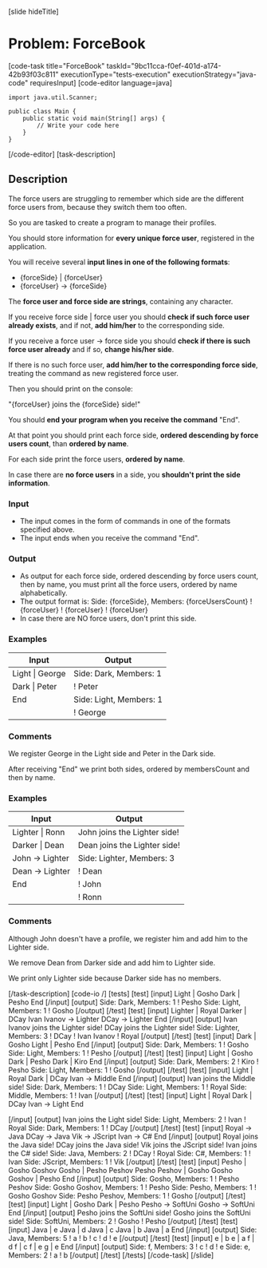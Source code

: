 [slide hideTitle]
# Problem: ForceBook
[code-task title="ForceBook" taskId="9bc11cca-f0ef-401d-a174-42b93f03c811" executionType="tests-execution" executionStrategy="java-code" requiresInput]
[code-editor language=java]
```
import java.util.Scanner;

public class Main {
    public static void main(String[] args) {
        // Write your code here
    }
}
```
[/code-editor]
[task-description]
## Description
The force users are struggling to remember which side are the different force users from, because they switch them too often.

So you are tasked to create a program to manage their profiles.

You should store information for **every unique force user**, registered in the application.

You will receive several **input lines in one of the following formats**:
- \{forceSide\} \| \{forceUser\}
- \{forceUser\} -> \{forceSide\}

The **force user and force side are strings**, containing any character.

If you receive force side \| force user you should **check if such force user already exists**, and if not, **add him/her** to the corresponding side.

If you receive a force user -> force side you should **check if there is such force user already** and if so, **change his/her side**. 

If there is no such force user, **add him/her to the corresponding force side**, treating the command as new registered force user.

Then you should print on the console: 

"\{forceUser\} joins the \{forceSide\} side!"

You should **end your program when you receive the command** "End". 

At that point you should print each force side, **ordered descending by force users count**, than **ordered by name**. 

For each side print the force users, **ordered by name**.

In case there are **no force users** in a side, you **shouldn't print the side information**.

### Input
- The input comes in the form of commands in one of the formats specified above.
- The input ends when you receive the command "End".

### Output
- As output for each force side, ordered descending by force users count, then by name, you must print all the force users, ordered by name alphabetically.
- The output format is:
Side: \{forceSide\}, Members: \{forceUsersCount\}
! \{forceUser\}
! \{forceUser\}
! \{forceUser\}
- In case there are NO force users, don't print this side.

### Examples
| **Input** | **Output** |
| --- | --- |
| Light \| George | Side: Dark, Members: 1 | 
| Dark \| Peter | ! Peter |
| End | Side: Light, Members: 1 |
| | ! George |

### Comments
We register George in the Light side and Peter in the Dark side.

After receiving "End" we print both sides, ordered by membersCount and then by name.

### Examples
| **Input** | **Output** |
| --- | --- |
| Lighter \| Ronn | John joins the Lighter side! | 
| Darker \| Dean | Dean joins the Lighter side! |
| John -> Lighter | Side: Lighter, Members: 3 |
| Dean -> Lighter | ! Dean |
| End | ! John |
| | ! Ronn |

### Comments
Although John doesn't have a profile, we register him and add him to the Lighter side.

We remove Dean from Darker side and add him to Lighter side.

We print only Lighter side because Darker side has no members.

[/task-description]
[code-io /]
[tests]
[test]
[input]
Light \| Gosho
Dark \| Pesho
End
[/input]
[output]
Side: Dark, Members: 1
! Pesho
Side: Light, Members: 1
! Gosho
[/output]
[/test]
[test]
[input]
Lighter \| Royal
Darker \| DCay
Ivan Ivanov -> Lighter
DCay -> Lighter
End
[/input]
[output]
Ivan Ivanov joins the Lighter side!
DCay joins the Lighter side!
Side: Lighter, Members: 3
! DCay
! Ivan Ivanov
! Royal
[/output]
[/test]
[test]
[input]
Dark \| Gosho
Light \| Pesho
End
[/input]
[output]
Side: Dark, Members: 1
! Gosho
Side: Light, Members: 1
! Pesho
[/output]
[/test]
[test]
[input]
Light \| Gosho
Dark \| Pesho
Dark \| Kiro
End
[/input]
[output]
Side: Dark, Members: 2
! Kiro
! Pesho
Side: Light, Members: 1
! Gosho
[/output]
[/test]
[test]
[input]
Light \| Royal
Dark \| DCay
Ivan -> Middle
End
[/input]
[output]
Ivan joins the Middle side!
Side: Dark, Members: 1
! DCay
Side: Light, Members: 1
! Royal
Side: Middle, Members: 1
! Ivan
[/output]
[/test]
[test]
[input]
Light \| Royal
Dark \| DCay
Ivan -> Light
End

[/input]
[output]
Ivan joins the Light side!
Side: Light, Members: 2
! Ivan
! Royal
Side: Dark, Members: 1
! DCay
[/output]
[/test]
[test]
[input]
Royal -> Java
DCay -> Java
Vik -> JScript
Ivan -> C#
End
[/input]
[output]
Royal joins the Java side!
DCay joins the Java side!
Vik joins the JScript side!
Ivan joins the C# side!
Side: Java, Members: 2
! DCay
! Royal
Side: C#, Members: 1
! Ivan
Side: JScript, Members: 1
! Vik
[/output]
[/test]
[test]
[input]
Pesho \| Gosho Goshov
Gosho \| Pesho Peshov
Pesho Peshov \| Gosho
Gosho Goshov \| Pesho
End
[/input]
[output]
Side: Gosho, Members: 1
! Pesho Peshov
Side: Gosho Goshov, Members: 1
! Pesho
Side: Pesho, Members: 1
! Gosho Goshov
Side: Pesho Peshov, Members: 1
! Gosho
[/output]
[/test]
[test]
[input]
Light \| Gosho
Dark \| Pesho
Pesho -> SoftUni
Gosho -> SoftUni
End
[/input]
[output]
Pesho joins the SoftUni side!
Gosho joins the SoftUni side!
Side: SoftUni, Members: 2
! Gosho
! Pesho
[/output]
[/test]
[test]
[input]
Java \| e
Java \| d
Java \| c
Java \| b
Java \| a
End
[/input]
[output]
Side: Java, Members: 5
! a
! b
! c
! d
! e
[/output]
[/test]
[test]
[input]
e \| b
e \| a
f \| d
f \| c
f \| e
g \| e
End
[/input]
[output]
Side: f, Members: 3
! c
! d
! e
Side: e, Members: 2
! a
! b
[/output]
[/test]
[/tests]
[/code-task]
[/slide]